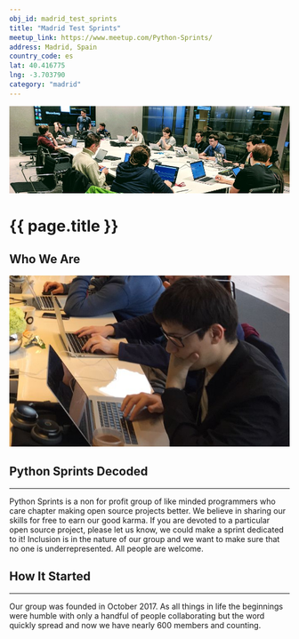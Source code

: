 ```yaml
---
obj_id: madrid_test_sprints
title: "Madrid Test Sprints"
meetup_link: https://www.meetup.com/Python-Sprints/
address: Madrid, Spain
country_code: es
lat: 40.416775
lng: -3.703790
category: "madrid"
---
```

<div class="chapter__background-img-container">
    <picture>
        <source srcset="../static/images/about/date-util-evening-session_480x150px.jpg 480w,
                        ../static/images/about/date-util-evening-session_960x300px.jpg 960w,
                        ../static/images/about/date-util-evening-session_1920x600px.jpg 1920w,
                        ../static/images/about/date-util-evening-session_3840x1200px.jpg 3840w"
                media="(orientation: landscape)"
                sizes="100vw">
        <source srcset="../static/images/about/date-util-evening-session_750x650px.jpg 750w,
                        ../static/images/about/date-util-evening-session_1650X1100px.jpg 1650w"
                media="(orientation: portrait)"
                sizes="100vw">
        <img class="chapter__background-img"
             src="../static/images/about/date-util-evening-session_960x300px.jpg"
             alt="About Us">
    </picture>
    <div class="chapter__page-title-container row container-fluid">
        <div class="col-sm-12">
            <h1 class="chapter__page-title">{{ page.title }}</h1>
        </div>
    </div>
</div>
<div class="chapter__container container-fluid">
    <div class="row">
        <div class="col-12 no-padding-x">
            <h2 class="chapter__section-title-left">Who We Are</h2>
            <div class="row">
                <div class="col-md-8 offset-md-2">
                    <img class="chapter__paragraph-img-main rounded" src="../static/images/about/python_sprints_decoded_673x411px.JPG" alt="Focused on quality">
                    <h2 class="chapter__paragraph-title-dark">Python Sprints Decoded</h2>
                    <hr class="chapter__divider-right">
                    <p class="chapter__paragraph-dark">
                    Python Sprints is a non for profit group of like minded programmers who care chapter making open source projects better.
                    We believe in sharing our skills for free to earn our good karma. If you are devoted to a particular open source project, please let us know, we could make a sprint dedicated to it!
                    Inclusion is in the nature of our group and we want to make sure that no one is underrepresented. All people are welcome.
                    </p>
                    <h2 class="chapter__paragraph-title-dark-left">How It Started</h2>
                    <hr class="chapter__divider-left">
                    <p class="chapter__paragraph-dark">
                        Our group was founded in October 2017. As all things in life the beginnings were humble with only a handful of people collaborating but the word quickly spread and now we have nearly 600 members and counting.
                    </p>
                </div>
            </div>
        </div>
    </div>
</div>